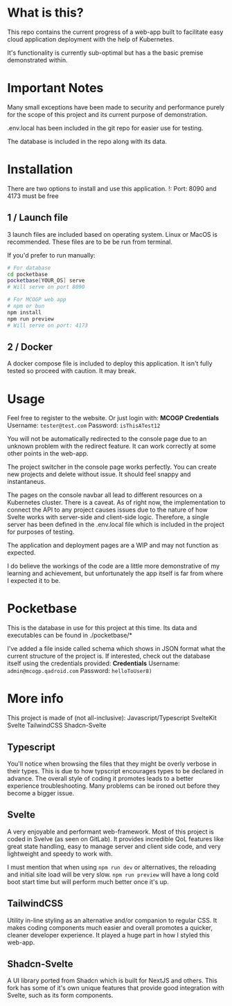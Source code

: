 # What is this?
This repo contains the current progress of a web-app built to facilitate easy cloud application deployment with the help of Kubernetes. 

It's functionality is currently sub-optimal but has a the basic premise demonstrated within. 

# Important Notes
Many small exceptions have been made to security and performance purely for the scope of this project and its current purpose of demonstration.

.env.local has been included in the git repo for easier use for testing.

The database is included in the repo along with its data.

# Installation
There are two options to install and use this application.
!: Port: 8090 and 4173 must be free

## 1 / Launch file
3 launch files are included based on operating system. Linux or MacOS is recommended. These files are to be be run from terminal.

If you'd prefer to run manually:
```bash
# For database
cd pocketbase
pocketbase[YOUR_OS] serve
# Will serve on port 8090

# For MCOGP web app
# npm or bun
npm install
npm run preview
# Will serve on port: 4173 
```

## 2 / Docker
A docker compose file is included to deploy this application. It isn't fully tested so proceed with caution. It may break.

# Usage
Feel free to register to the website. Or just login with:
**MCOGP Credentials**
Username: `tester@test.com`
Password: `isThisATest12`

You will not be automatically redirected to the console page due to an unknown problem with the redirect feature. It can work correctly at some other points in the web-app. 

The project switcher in the console page works perfectly. You can create new projects and delete without issue. It should feel snappy and instantaneus. 

The pages on the console navbar all lead to different resources on a Kubernetes cluster. There is a caveat. As of right now, the implementation to connect the API to any project causes issues due to the nature of how Svelte works with server-side and client-side logic. Therefore, a single server has been defined in the .env.local file which is included in the project for purposes of testing. 

The application and deployment pages are a WIP and may not function as expected.

I do believe the workings of the code are a little more demonstrative of my learning and achievement, but unfortunately the app itself is far from where I expected it to be. 

# Pocketbase 
This is the database in use for this project at this time. Its data and executables can be found in ./pocketbase/*

I've added a file inside called schema which shows in JSON format what the current structure of the project is. If interested, check out the database itself using the credentials provided:
**Credentials**
Username: `admin@mcogp.qadroid.com`
Password: `helloToUser8)`

# More info
This project is made of (not all-inclusive):
Javascript/Typescript
SvelteKit
Svelte
TailwindCSS
Shadcn-Svelte

## Typescript 
You'll notice when browsing the files that they might be overly verbose in their types. This is due to how typscript encourages types to be declared in advance. The overall style of coding it promotes leads to a better experience troubleshooting. Many problems can be ironed out before they become a bigger issue.

## Svelte
A very enjoyable and performant web-framework. Most of this project is coded in Svelve (as seen on GitLab). It provides incredible QoL features like great state handling, easy to manage server and client side code, and very lightweight and speedy to work with.

I must mention that when using `npm run dev` or alternatives, the reloading and initial site load will be very slow. `npm run preview` will have a long cold boot start time but will perform much better once it's up.

## TailwindCSS
Utility in-line styling as an alternative and/or companion to regular CSS. It makes coding components much easier and overall promotes a quicker, cleaner developer experience. It played a huge part in how I styled this web-app.

## Shadcn-Svelte
A UI library ported from Shadcn which is built for NextJS and others. This fork has some of it's own unique features that provide good integration with Svelte, such as its form components. 
